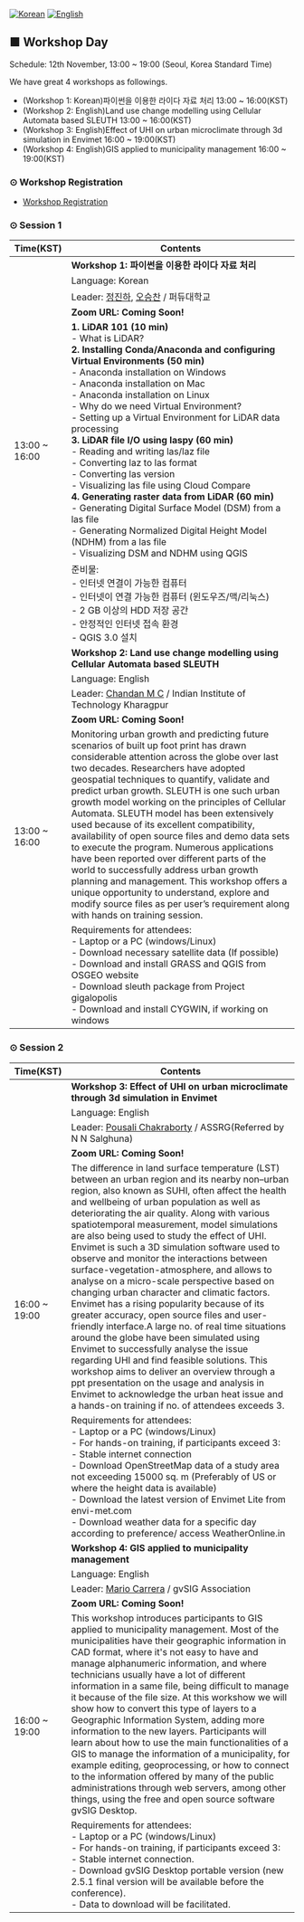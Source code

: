 [![Korean](https://img.shields.io/badge/language-Korean-blue.svg)](https://foss4g.osgeo.kr/)
[![English](https://img.shields.io/badge/language-English-orange.svg)](en)

## ■ Workshop Day
Schedule: 12th November, 13:00 ~ 19:00 (Seoul, Korea Standard Time)

We have great 4 workshops as followings. 
  - (Workshop 1: Korean)파이썬을 이용한 라이다 자료 처리 13:00 ~ 16:00(KST)
  - (Workshop 2: English)Land use change modelling using Cellular Automata based SLEUTH 13:00 ~ 16:00(KST)
  - (Workshop 3: English)Effect of UHI on urban microclimate through 3d simulation in Envimet 16:00 ~ 19:00(KST)
  - (Workshop 4: English)GIS applied to municipality management 16:00 ~ 19:00(KST)

### ⊙ Workshop Registration
  - [Workshop Registration](https://forms.gle/LfRUmsXVNvLGjDo97)

### ⊙ Session 1
<table>
  <thead>
    <tr>
      <th>Time(KST)</th>
      <th>Contents</th>
    </tr>
  </thead>
  <tbody>
    <tr>
      <td rowspan=6>13:00 ~ 16:00</td>
      <td><b>Workshop 1: 파이썬을 이용한 라이다 자료 처리</b></td>
    </tr>
    <tr>
      <td>Language: Korean</td>
    </tr>
    <tr>
      <td>Leader: <a href="mailto:jinha@purdue.edu">정진하</a>, <a href="mailto:oh231@purdue.edu">오승찬</a> / 퍼듀대학교</td>
    </tr>
    <tr>
      <td><b>Zoom URL: Coming Soon!</b></td>
    </tr>
    <tr>
      <td>
       <b>1. LiDAR 101 (10 min)</b><br>
        - What is LiDAR?<br>
       <b>2. Installing Conda/Anaconda and configuring Virtual Environments (50 min)</b><br>
        - Anaconda installation on Windows<br>
        - Anaconda installation on Mac<br>
        - Anaconda installation on Linux<br>
        - Why do we need Virtual Environment?<br>
        - Setting up a Virtual Environment for LiDAR data processing<br>
       <b>3. LiDAR file I/O using laspy (60 min)</b><br>
        - Reading and writing las/laz file<br>
        - Converting laz to las format<br>
        - Converting las version<br>
        - Visualizing las file using Cloud Compare<br>
         <b>4. Generating raster data from LiDAR (60 min)</b><br>
        - Generating Digital Surface Model (DSM) from a las file<br>
        - Generating Normalized Digital Height Model (NDHM) from a las file<br>
        - Visualizing DSM and NDHM using QGIS<br>
      </td>
    </tr>
    <tr>
      <td>준비물:<br>
        - 인터넷 연결이 가능한 컴퓨터<br>
        - 인터넷이 연결 가능한 컴퓨터 (윈도우즈/맥/리눅스)<br>
        - 2 GB 이상의 HDD 저장 공간<br>
        - 안정적인 인터넷 접속 환경<br>
        - QGIS 3.0 설치<br>
      </td>
    </tr>
    <tr>
      <td rowspan=6>13:00 ~ 16:00</td>
      <td><b>Workshop 2: Land use change modelling using Cellular Automata based SLEUTH</b></td>
    </tr>
    <tr>
      <td>Language: English</td>
    </tr>
    <tr>
      <td>Leader: <a href="mailto:chandan.gisnitk@gmail.com">Chandan M C</a> / Indian Institute of Technology Kharagpur</td>
    </tr>
    <tr>
      <td><b>Zoom URL: Coming Soon!</b></td>
    </tr>
    <tr>
      <td>Monitoring urban growth and predicting future scenarios of built up foot print has drawn considerable attention across the globe over last two decades. Researchers have adopted geospatial techniques to quantify, validate and predict urban growth. SLEUTH is one such urban growth model working on the principles of Cellular Automata.  SLEUTH model has been extensively used because of its excellent compatibility, availability of open source files and demo data sets to execute the program. Numerous applications have been reported over different parts of the world to successfully address urban growth planning and management. This workshop offers a unique opportunity to understand, explore and modify source files as per user’s requirement along with hands on training session.</td>
    </tr>
    <tr>
      <td>Requirements for attendees:<br>
          - Laptop or a PC (windows/Linux)<br>
          - Download necessary satellite data (If possible)<br> 
          - Download and install GRASS and QGIS from OSGEO website<br>
          - Download sleuth package from Project gigalopolis<br>
          - Download and install CYGWIN, if working on windows</td>
    </tr>
  </tbody>
</table>

### ⊙ Session 2

<table>
  <thead>
    <tr>
      <th>Time(KST)</th>
      <th>Contents</th>
    </tr>
  </thead>
  <tbody>
    <tr>
      <td rowspan=6>16:00 ~ 19:00</td>
      <td><b>Workshop 3: Effect of UHI on urban microclimate through 3d simulation in Envimet</b></td> 
    </tr>
    <tr>
      <td>Language: English</td>
    </tr>
    <tr>
      <td>Leader: <a href="mailto:c.pousali@yahoo.in">Pousali Chakraborty</a> / ASSRG(Referred by N N Salghuna)</td>
    </tr>
    <tr>
      <td><b>Zoom URL: Coming Soon!</b></td>
    </tr>
    <tr>
      <td>The difference in land surface temperature (LST) between an urban region and its nearby non–urban region, also known as SUHI, often affect the health and wellbeing of urban population as well as deteriorating the air quality. Along with various spatiotemporal measurement, model simulations are also being used to study the effect of UHI. Envimet is such a 3D simulation software used to observe and monitor the interactions between surface-vegetation-atmosphere, and allows to analyse on a micro-scale perspective based on changing urban character and climatic factors. Envimet has a rising popularity because of its greater accuracy, open source files and user-friendly interface.A large no. of real time situations around the globe have been simulated using Envimet to successfully analyse the issue regarding UHI and find feasible solutions. This workshop aims to deliver an overview through a ppt presentation on the usage and analysis in Envimet to acknowledge the urban heat issue and a hands-on training if no. of attendees exceeds 3.</td>
    </tr>
    <tr>
      <td>Requirements for attendees:<br>
          - Laptop or a PC (windows/Linux)<br>
          - For hands-on training, if participants exceed 3:<br>
          - Stable internet connection<br>
          - Download OpenStreetMap data of a study area not exceeding 15000 sq. m (Preferably of US or where the height data is available)<br>
          - Download the latest version of Envimet Lite from envi-met.com<br>
          - Download weather data for a specific day according to preference/ access WeatherOnline.in</td>
    </tr>
    <tr>
      <td rowspan=6>16:00 ~ 19:00</td>
      <td><b>Workshop 4: GIS applied to municipality management</b></td> 
    </tr>
    <tr>
      <td>Language: English</td>
    </tr>
    <tr>
      <td>Leader: <a href="mailto:mcarrera@gvsig.com">Mario Carrera</a> / gvSIG Association</td>
    </tr>
    <tr>
      <td><b>Zoom URL: Coming Soon!</b></td>
    </tr>
    <tr>
      <td>This workshop introduces participants to GIS applied to municipality management. 
      Most of the municipalities have their geographic information in CAD format, where it's not easy to have and manage alphanumeric information, and where technicians usually have a lot of different information in a same file, being difficult to manage it because of the file size. 
      At this workshow we will show how to convert this type of layers to a Geographic Information System, adding more information to the new layers. 
      Participants will learn about how to use the main functionalities of a GIS to manage the information of a municipality, for example editing, geoprocessing, or how to connect to the information offered by many of the public administrations through web servers, among other things, using the free and open source software gvSIG Desktop.</td>
    </tr>
    <tr>
      <td>Requirements for attendees:<br>
          - Laptop or a PC (windows/Linux)<br>
          - For hands-on training, if participants exceed 3: <br>
          - Stable internet connection. <br>
          - Download gvSIG Desktop portable version (new 2.5.1 final version will be available before the conference). <br>
          - Data to download will be facilitated. </td>
    </tr>
  </tbody>
</table>
